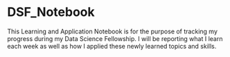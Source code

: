 # DSF_Notebook

This Learning and Application Notebook is for the purpose of tracking my progress during my Data Science Fellowship. I will be reporting what I learn each week as well as how I applied these newly learned topics and skills. 
